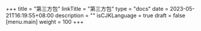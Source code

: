 +++
title = "第三方包"
linkTitle = "第三方包"
type = "docs"
date = 2023-05-21T16:19:55+08:00
description = ""
isCJKLanguage = true
draft = false
[menu.main]
    weight = 100
+++

